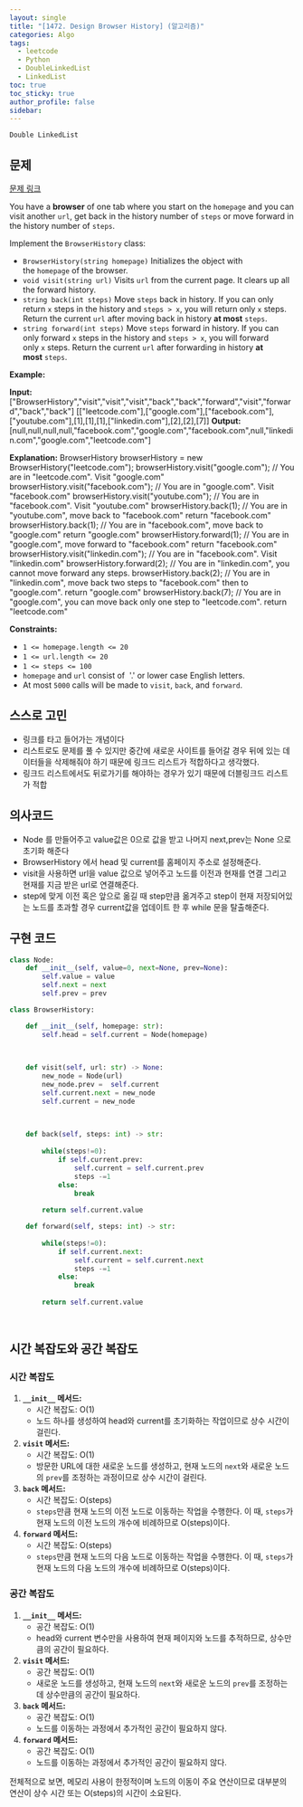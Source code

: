 ```yaml
---
layout: single
title: "[1472. Design Browser History] (알고리즘)"
categories: Algo
tags:
  - leetcode
  - Python
  - DoubleLinkedList
  - LinkedList
toc: true
toc_sticky: true
author_profile: false
sidebar:
---
```

`Double LinkedList`
## 문제

[문제 링크](https://leetcode.com/problems/design-browser-history/)

You have a **browser** of one tab where you start on the `homepage` and you can visit another `url`, get back in the history number of `steps` or move forward in the history number of `steps`.

Implement the `BrowserHistory` class:

- `BrowserHistory(string homepage)` Initializes the object with the `homepage` of the browser.
- `void visit(string url)` Visits `url` from the current page. It clears up all the forward history.
- `string back(int steps)` Move `steps` back in history. If you can only return `x` steps in the history and `steps > x`, you will return only `x` steps. Return the current `url` after moving back in history **at most** `steps`.
- `string forward(int steps)` Move `steps` forward in history. If you can only forward `x` steps in the history and `steps > x`, you will forward only `x` steps. Return the current `url` after forwarding in history **at most** `steps`.

**Example:**

**Input:**
["BrowserHistory","visit","visit","visit","back","back","forward","visit","forward","back","back"]
[["leetcode.com"],["google.com"],["facebook.com"],["youtube.com"],[1],[1],[1],["linkedin.com"],[2],[2],[7]]
**Output:**
[null,null,null,null,"facebook.com","google.com","facebook.com",null,"linkedin.com","google.com","leetcode.com"]

**Explanation:**
BrowserHistory browserHistory = new BrowserHistory("leetcode.com");
browserHistory.visit("google.com");       // You are in "leetcode.com". Visit "google.com"
browserHistory.visit("facebook.com");     // You are in "google.com". Visit "facebook.com"
browserHistory.visit("youtube.com");      // You are in "facebook.com". Visit "youtube.com"
browserHistory.back(1);                   // You are in "youtube.com", move back to "facebook.com" return "facebook.com"
browserHistory.back(1);                   // You are in "facebook.com", move back to "google.com" return "google.com"
browserHistory.forward(1);                // You are in "google.com", move forward to "facebook.com" return "facebook.com"
browserHistory.visit("linkedin.com");     // You are in "facebook.com". Visit "linkedin.com"
browserHistory.forward(2);                // You are in "linkedin.com", you cannot move forward any steps.
browserHistory.back(2);                   // You are in "linkedin.com", move back two steps to "facebook.com" then to "google.com". return "google.com"
browserHistory.back(7);                   // You are in "google.com", you can move back only one step to "leetcode.com". return "leetcode.com"

**Constraints:**

- `1 <= homepage.length <= 20`
- `1 <= url.length <= 20`
- `1 <= steps <= 100`
- `homepage` and `url` consist of  '.' or lower case English letters.
- At most `5000` calls will be made to `visit`, `back`, and `forward`.
## 스스로 고민

- 링크를 타고 들어가는 개념이다
- 리스트로도 문제를 풀 수 있지만 중간에 새로운 사이트를 들어갈 경우 뒤에 있는 데이터들을 삭제해줘야 하기 때문에 링크드 리스트가 적합하다고 생각했다.
- 링크드 리스트에서도 뒤로가기를 해야하는 경우가 있기 때문에 더블링크드 리스트가 적합

## 의사코드

- Node 를 만들어주고 value값은 0으로 값을 받고 나머지 next,prev는 None 으로 초기화 해준다
- BrowserHistory 에서 head 및 current를 홈페이지 주소로 설정해준다.
- visit을 사용하면 url을 value 값으로 넣어주고 노드를 이전과 현재를 연결 그리고 현재를 지금 받은 url로 연결해준다.
- step에 맞게 이전 혹은 앞으로 옮길 때 step만큼 옮겨주고 step이 현재 저장되어있는 노드를 초과할 경우 current값을 업데이트 한 후 while 문을 탈출해준다.


## 구현 코드

```python
class Node:
    def __init__(self, value=0, next=None, prev=None):
        self.value = value
        self.next = next
        self.prev = prev

class BrowserHistory:

    def __init__(self, homepage: str):
        self.head = self.current = Node(homepage)
        
        

    def visit(self, url: str) -> None:
        new_node = Node(url)
        new_node.prev =  self.current
        self.current.next = new_node
        self.current = new_node
        
        

    def back(self, steps: int) -> str:
        
        while(steps!=0):
            if self.current.prev:
                self.current = self.current.prev
                steps -=1
            else:
                break
        
        return self.current.value

    def forward(self, steps: int) -> str:
                
        while(steps!=0):
            if self.current.next:
                self.current = self.current.next
                steps -=1
            else:
                break
        
        return self.current.value

        


```


## 시간 복잡도와 공간 복잡도

### 시간 복잡도

1. **`__init__` 메서드:**
    - 시간 복잡도: O(1)
    - 노드 하나를 생성하여 head와 current를 초기화하는 작업이므로 상수 시간이 걸린다.
2. **`visit` 메서드:**
    - 시간 복잡도: O(1)
    - 방문한 URL에 대한 새로운 노드를 생성하고, 현재 노드의 `next`와 새로운 노드의 `prev`를 조정하는 과정이므로 상수 시간이 걸린다.
3. **`back` 메서드:**
    - 시간 복잡도: O(steps)
    - `steps`만큼 현재 노드의 이전 노드로 이동하는 작업을 수행한다. 이 때, `steps`가 현재 노드의 이전 노드의 개수에 비례하므로 O(steps)이다.
4. **`forward` 메서드:**
    - 시간 복잡도: O(steps)
    - `steps`만큼 현재 노드의 다음 노드로 이동하는 작업을 수행한다. 이 때, `steps`가 현재 노드의 다음 노드의 개수에 비례하므로 O(steps)이다.

### 공간 복잡도

1. **`__init__` 메서드:**    
    - 공간 복잡도: O(1)
    - head와 current 변수만을 사용하여 현재 페이지와 노드를 추적하므로, 상수만큼의 공간이 필요하다.
2. **`visit` 메서드:**
    - 공간 복잡도: O(1)
    - 새로운 노드를 생성하고, 현재 노드의 `next`와 새로운 노드의 `prev`를 조정하는데 상수만큼의 공간이 필요하다.
3. **`back` 메서드:**
    - 공간 복잡도: O(1)
    - 노드를 이동하는 과정에서 추가적인 공간이 필요하지 않다.
4. **`forward` 메서드:**
    - 공간 복잡도: O(1)
    - 노드를 이동하는 과정에서 추가적인 공간이 필요하지 않다.

전체적으로 보면, 메모리 사용이 한정적이며 노드의 이동이 주요 연산이므로 대부분의 연산이 상수 시간 또는 O(steps)의 시간이 소요된다.

